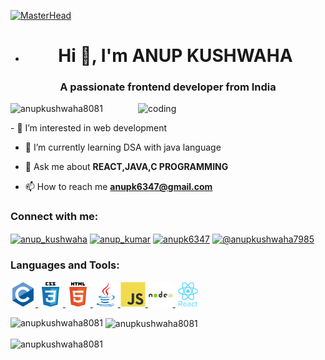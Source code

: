 [![MasterHead](https://github.com/anupkushwaha8081/anupkushwaha8081/commit/2f0b61330cdf4111f95df833c7518d21d824a518)](https://codegrills.in)



- <h1 align="center">Hi 👋, I'm ANUP KUSHWAHA</h1>
<h3 align="center">A passionate frontend developer from India</h3>
<img align="right" alt="coding" width="300px" src="https://cdn.dribbble.com/users/1162077/screenshots/3848914/programmer.gif">

<p align="left"> <img src="https://komarev.com/ghpvc/?username=anupkushwaha8081&label=Profile%20views&color=0e75b6&style=flat" alt="anupkushwaha8081" /> </p>
- 👀 I’m interested in web development

- 🌱 I’m currently learning DSA with java language

- 💬 Ask me about **REACT,JAVA,C PROGRAMMING**

- 📫 How to reach me **anupk6347@gmail.com**

<h3 align="left">Connect with me:</h3>
<p align="left">
<a href="https://www.linkedin.com/feed/" target="blank"><img align="center" src="https://raw.githubusercontent.com/rahuldkjain/github-profile-readme-generator/master/src/images/icons/Social/linked-in-alt.svg" alt="anup_kushwaha" height="30" width="40" /></a>
<a href="https://fb.com/anup_kumar" target="blank"><img align="center" src="https://raw.githubusercontent.com/rahuldkjain/github-profile-readme-generator/master/src/images/icons/Social/facebook.svg" alt="anup_kumar" height="30" width="40" /></a>
<a href="https://instagram.com/anupk6347" target="blank"><img align="center" src="https://raw.githubusercontent.com/rahuldkjain/github-profile-readme-generator/master/src/images/icons/Social/instagram.svg" alt="anupk6347" height="30" width="40" /></a>
<a href="https://www.youtube.com/@anupkushwaha7985" target="blank"><img align="center" src="https://raw.githubusercontent.com/rahuldkjain/github-profile-readme-generator/master/src/images/icons/Social/youtube.svg" alt="@anupkushwaha7985" height="30" width="40" /></a>
</p>

<h3 align="left">Languages and Tools:</h3>
<p align="left"> <a href="https://www.cprogramming.com/" target="_blank" rel="noreferrer"> 
<img src="https://raw.githubusercontent.com/devicons/devicon/master/icons/c/c-original.svg" alt="c" width="40" height="40"/> </a> <a href="https://www.w3schools.com/css/" target="_blank" rel="noreferrer"> <img src="https://raw.githubusercontent.com/devicons/devicon/master/icons/css3/css3-original-wordmark.svg" alt="css3" width="40" height="40"/> </a> <a href="https://www.w3.org/html/" target="_blank" rel="noreferrer"> <img src="https://raw.githubusercontent.com/devicons/devicon/master/icons/html5/html5-original-wordmark.svg" alt="html5" width="40" height="40"/> </a> <a href="https://www.java.com" target="_blank" rel="noreferrer"> <img src="https://raw.githubusercontent.com/devicons/devicon/master/icons/java/java-original.svg" alt="java" width="40" height="40"/> </a> <a href="https://developer.mozilla.org/en-US/docs/Web/JavaScript" target="_blank" rel="noreferrer"> <img src="https://raw.githubusercontent.com/devicons/devicon/master/icons/javascript/javascript-original.svg" alt="javascript" width="40" height="40"/> </a> <a href="https://nodejs.org" target="_blank" rel="noreferrer"> <img src="https://raw.githubusercontent.com/devicons/devicon/master/icons/nodejs/nodejs-original-wordmark.svg" alt="nodejs" width="40" height="40"/> </a> <a href="https://reactjs.org/" target="_blank" rel="noreferrer"> <img src="https://raw.githubusercontent.com/devicons/devicon/master/icons/react/react-original-wordmark.svg" alt="react" width="40" height="40"/> </a> </p>

<p><img align="left" src="https://github-readme-stats.vercel.app/api/top-langs?username=anupkushwaha8081&show_icons=true&locale=en&layout=compact" alt="anupkushwaha8081" /></p>

<p>&nbsp;<img align="center" src="https://github-readme-stats.vercel.app/api?username=anupkushwaha8081&show_icons=true&locale=en" alt="anupkushwaha8081" /></p>

<p><img align="center" src="https://github-readme-streak-stats.herokuapp.com/?user=anupkushwaha8081&" alt="anupkushwaha8081" /></p>
